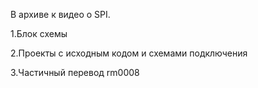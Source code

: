 В архиве к видео о SPI.

1.Блок схемы

2.Проекты с исходным кодом и схемами подключения

3.Частичный перевод rm0008
